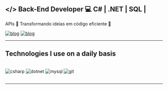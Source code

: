 ## </> Back-End Developer 💻 C# | .NET | SQL | 
APIs 🚀 Transformando ideias em código eficiente 🔗 



[![blog](https://img.shields.io/badge/LinkedIn-0077B5?style=for-the-badge&logo=linkedin&logoColor=white
)](https://www.linkedin.com/in/rianferreiras/)
[![blog](https://img.shields.io/badge/Portfolio-255E63?style=for-the-badge&logo=About.me&logoColor=white)](https://rianzdev.github.io/About/)



<hr/>

## Technologies I use on a daily basis
<div style="display inline_block"><br/>
  <img align="center" alt="csharp" src="https://img.shields.io/badge/C%23-239120?style=for-the-badge&logo=c-sharp&logoColor=white"/>
  <img align="center" alt="dotnet" src="https://img.shields.io/badge/.NET-5C2D91?style=for-the-badge&logo=.net&logoColor=white"/>
  <img align="center" alt="mysql" src="https://img.shields.io/badge/MySQL-00000F?style=for-the-badge&logo=mysql&logoColor=white"/>
  <img align="center" alt="git" src="https://img.shields.io/badge/GIT-E44C30?style=for-the-badge&logo=git&logoColor=white"/>
</div><br/>
<hr/>
